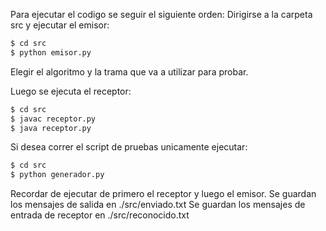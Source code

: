 Para ejecutar el codigo se seguir el siguiente orden:
Dirigirse a la carpeta src y ejecutar el emisor:
```sh
$ cd src
$ python emisor.py
```

Elegir el algoritmo y la trama que va a utilizar para probar.

Luego se ejecuta el receptor:
```sh
$ cd src
$ javac receptor.py
$ java receptor.py
```
Si desea correr el script de pruebas unicamente ejecutar:
```sh
$ cd src
$ python generador.py
```
 
Recordar de ejecutar de primero el receptor y luego el emisor.
Se guardan los mensajes de salida en ./src/enviado.txt
Se guardan los mensajes de entrada de receptor en ./src/reconocido.txt

